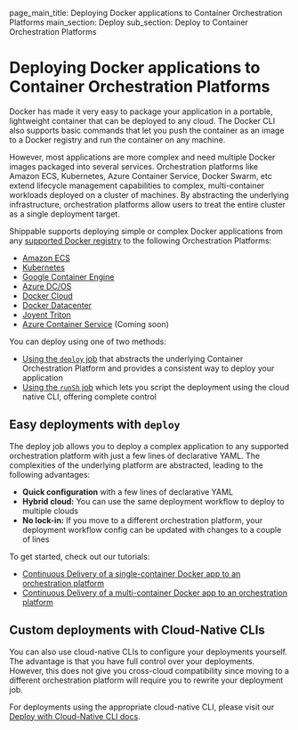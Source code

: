 page_main_title: Deploying Docker applications to Container Orchestration Platforms
main_section: Deploy
sub_section: Deploy to Container Orchestration Platforms

# Deploying Docker applications to Container Orchestration Platforms

Docker has made it very easy to package your application in a portable, lightweight container that can be deployed to any cloud. The Docker CLI also supports basic commands that let you push the container as an image to a Docker registry and run the container on any machine.

However, most applications are more complex and need multiple Docker images packaged into several services. Orchestration platforms like Amazon ECS, Kubernetes, Azure Container Service, Docker Swarm, etc extend lifecycle management capabilities to complex, multi-container workloads deployed on a cluster of machines. By abstracting the underlying infrastructure, orchestration platforms allow users to treat the entire cluster as a single deployment target.  

Shippable supports deploying simple or complex Docker applications from any [supported Docker registry](/platform/integration/overview/#supported-docker-registry-integrations) to the following Orchestration Platforms:

- [Amazon ECS](https://aws.amazon.com/ecs/)
- [Kubernetes](https://kubernetes.io/)
- [Google Container Engine](https://cloud.google.com/container-engine/)
- [Azure DC/OS](https://docs.microsoft.com/en-us/azure/container-service/dcos-swarm/container-service-mesos-marathon-ui)
- [Docker Cloud](https://cloud.docker.com/)
- [Docker Datacenter](https://www.docker.com/enterprise-edition)
- [Joyent Triton](https://www.joyent.com/triton/compute)
- [Azure Container Service](https://azure.microsoft.com/en-us/services/container-service/) (Coming soon)

You can deploy using one of two methods:

* [Using the `deploy` job](#easy-deploy) that abstracts the underlying Container Orchestration Platform and provides a consistent way to deploy your application
* [Using the `runSh` job](#custom-deploy) which lets you script the deployment using the cloud native CLI, offering complete control

<a name="easy-deploy"></a>
## Easy deployments with `deploy`

The deploy job allows you to deploy a complex application to any supported orchestration platform with just a few lines of declarative YAML. The complexities of the underlying platform are abstracted, leading to the following advantages:

* **Quick configuration** with a few lines of declarative YAML
* **Hybrid cloud:** You can use the same deployment workflow to deploy to multiple clouds
* **No lock-in:** If you move to a different orchestration platform, your deployment workflow config can be updated with changes to a couple of lines

To get started, check out our tutorials:

- [Continuous Delivery of a single-container Docker app to an orchestration platform](/deploy/continuous-delivery-single-container-docker-application/)
- [Continuous Delivery of a multi-container Docker app to an orchestration platform](/deploy/cd_of_multi_container_applications_to_orchestration_platforms)

<a name="custom-deploy"></a>
## Custom deployments with Cloud-Native CLIs

You can also use cloud-native CLIs to configure your deployments yourself. The advantage is that you have full control over your deployments. However, this does not give you cross-cloud compatibility since moving to a different orchestration platform will require you to rewrite your deployment job.

For deployments using the appropriate cloud-native CLI, please visit our [Deploy with Cloud-Native CLI docs](/deploy/overview_cloud_native/).
